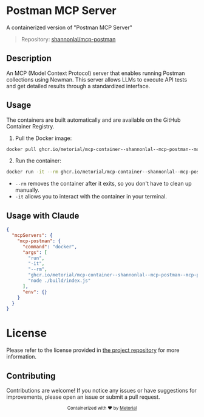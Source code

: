 
# Postman MCP Server

A containerized version of "Postman MCP Server"

> Repository: [shannonlal/mcp-postman](https://github.com/shannonlal/mcp-postman)

## Description

An MCP (Model Context Protocol) server that enables running Postman collections using Newman. This server allows LLMs to execute API tests and get detailed results through a standardized interface.


## Usage

The containers are built automatically and are available on the GitHub Container Registry.

1. Pull the Docker image:

```bash
docker pull ghcr.io/metorial/mcp-container--shannonlal--mcp-postman--mcp-postman
```

2. Run the container:

```bash
docker run -it --rm ghcr.io/metorial/mcp-container--shannonlal--mcp-postman--mcp-postman 
```

- `--rm` removes the container after it exits, so you don't have to clean up manually.
- `-it` allows you to interact with the container in your terminal.



## Usage with Claude

```json
{
  "mcpServers": {
    "mcp-postman": {
      "command": "docker",
      "args": [
        "run",
        "-it",
        "--rm",
        "ghcr.io/metorial/mcp-container--shannonlal--mcp-postman--mcp-postman",
        "node ./build/index.js"
      ],
      "env": {}
    }
  }
}
```

# License

Please refer to the license provided in [the project repository](https://github.com/shannonlal/mcp-postman) for more information.

## Contributing

Contributions are welcome! If you notice any issues or have suggestions for improvements, please open an issue or submit a pull request.

<div align="center">
  <sub>Containerized with ❤️ by <a href="https://metorial.com">Metorial</a></sub>
</div>
  